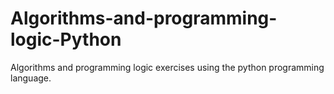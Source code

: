 # Algorithms-and-programming-logic-Python
 Algorithms and programming logic exercises using the python programming language.
